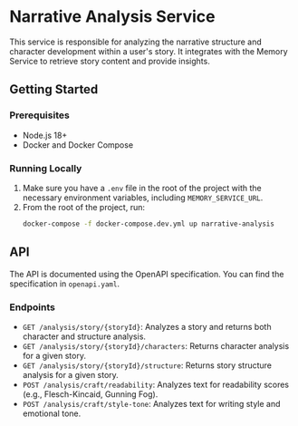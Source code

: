 # Narrative Analysis Service

This service is responsible for analyzing the narrative structure and character development within a user's story. It integrates with the Memory Service to retrieve story content and provide insights.

## Getting Started

### Prerequisites

-   Node.js 18+
-   Docker and Docker Compose

### Running Locally

1.  Make sure you have a `.env` file in the root of the project with the necessary environment variables, including `MEMORY_SERVICE_URL`.
2.  From the root of the project, run:
    ```bash
    docker-compose -f docker-compose.dev.yml up narrative-analysis
    ```

## API

The API is documented using the OpenAPI specification. You can find the specification in `openapi.yaml`.

### Endpoints

-   `GET /analysis/story/{storyId}`: Analyzes a story and returns both character and structure analysis.
-   `GET /analysis/story/{storyId}/characters`: Returns character analysis for a given story.
-   `GET /analysis/story/{storyId}/structure`: Returns story structure analysis for a given story.
-   `POST /analysis/craft/readability`: Analyzes text for readability scores (e.g., Flesch-Kincaid, Gunning Fog).
-   `POST /analysis/craft/style-tone`: Analyzes text for writing style and emotional tone.
